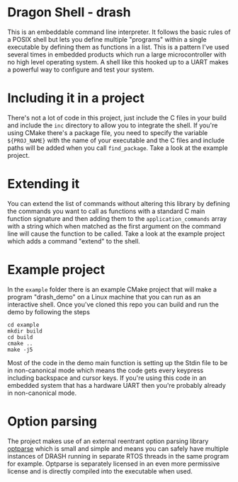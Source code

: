 # Dragon Shell - drash

This is an embeddable command line interpreter.  It follows the basic rules of a POSIX shell but lets you define multiple "programs" within a single executable by defining them as functions in a list.  This is a pattern I've used several times in embedded products which run a large microcontroller with no high level operating system.  A shell like this hooked up to a UART makes a powerful way to configure and test your system.

# Including it in a project

There's not a lot of code in this project, just include the C files in your build and include the `inc` directory to allow you to integrate the shell.  If you're using CMake there's a package file, you need to specify the variable `${PROJ_NAME}` with the name of your executable and the C files and include paths will be added when you call `find_package`.  Take a look at the example project.

# Extending it

You can extend the list of commands without altering this library by defining the commands you want to call as functions with a standard C main function signature and then adding them to the `application_commands` array with a string which when matched as the first argument on the command line will cause the function to be called.  Take a look at the example project which adds a command "extend" to the shell.

# Example project

In the `example` folder there is an example CMake project that will make a program "drash\_demo" on a Linux machine that you can run as an interactive shell.  Once you've cloned this repo you can build and run the demo by following the steps

    cd example
    mkdir build
    cd build
    cmake ..
    make -j5

Most of the code in the demo main function is setting up the Stdin file to be in non-canonical mode which means the code gets every keypress including backspace and cursor keys.  If you're using this code in an embedded system that has a hardware UART then you're probably already in non-canonical mode.

# Option parsing

The project makes use of an external reentrant option parsing library [optparse](https://github.com/skeeto/optparse) which is small and simple and means you can safely have multiple instances of DRASH running in separate RTOS threads in the same program for example.  Optparse is separately licensed in an even more permissive license and is directly compiled into the executable when used.